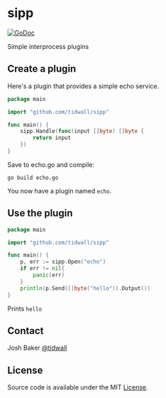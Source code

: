 # sipp
[![GoDoc](https://godoc.org/github.com/tidwall/sipp?status.svg)](https://godoc.org/github.com/tidwall/sipp)


Simple interprocess plugins

## Create a plugin 

Here's a plugin that provides a simple echo service.

```go
package main

import "github.com/tidwall/sipp"

func main() {
    sipp.Handle(func(input []byte) []byte {
        return input
    })
}
```

Save to echo.go and compile:

```
go build echo.go
```

You now have a plugin named `echo`.

## Use the plugin

```go
package main

import "github.com/tidwall/sipp"

func main() {
    p, err := sipp.Open("echo")
    if err != nil{
        panic(err)
    }
    println(p.Send([]byte("hello")).Output())
}
```

Prints `hello`


## Contact

Josh Baker [@tidwall](http://twitter.com/tidwall)

## License

Source code is available under the MIT [License](/LICENSE).